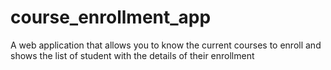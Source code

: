 # course_enrollment_app
A web application that allows you to know the current courses to enroll and shows the list of student with the details of their enrollment
